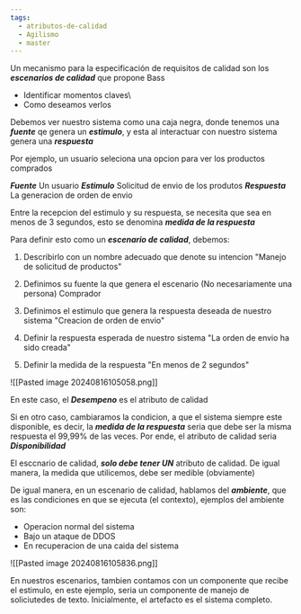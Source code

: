 ```yaml
---
tags:
  - atributos-de-calidad
  - Agilismo
  - master
---
```

Un mecanismo para la especificación de requisitos de calidad son los ***escenarios de calidad***  que propone Bass

- Identificar momentos claves\
- Como deseamos verlos 

Debemos ver nuestro sistema como una caja negra, donde tenemos una ***fuente*** qe genera un ***estimulo***, y esta al interactuar con nuestro sistema genera una ***respuesta***

Por ejemplo, un usuario seleciona una opcion para ver los productos comprados

***Fuente*** Un usuario
***Estimulo*** Solicitud de envio de los produtos
***Respuesta*** La generacion de orden de envio

Entre la recepcion del estimulo y su respuesta, se necesita que sea en menos de 3 segundos, esto se denomina ***medida de la respuesta***

Para definir esto como un ***escenario de calidad***, debemos: 

1. Describirlo con un nombre adecuado que denote su intencion
	"Manejo de solicitud de productos"
	
2. Definimos su fuente la que genera el escenario (No necesariamente una persona)
	Comprador

3. Definimos el estimulo que genera la respuesta deseada de nuestro sistema
	"Creacion de orden de envio"

4. Definir la respuesta esperada de nuestro sistema
	"La orden de envio ha sido creada"

5. Definir la medida de la respuesta
	"En menos de 2 segundos"

![[Pasted image 20240816105058.png]]

En este caso, el ***Desempeno*** es el atributo de calidad

Si en otro caso, cambiaramos la condicion, a que el sistema siempre este disponible, es decir, la ***medida de la respuesta*** seria que debe ser la misma respuesta el 99,99% de las veces. Por ende, el atributo de calidad seria ***Disponibilidad***

El esccnario de calidad, ***solo debe tener UN*** atributo de calidad. De igual manera, la medida que utilicemos, debe ser medible (obviamente)

De igual manera, en un escenario de calidad, hablamos del ***ambiente***, que es las condiciones en que se ejecuta (el contexto), ejemplos del ambiente son:

- Operacion normal del sistema
- Bajo un ataque de DDOS
- En recuperacion de una caida del sistema

![[Pasted image 20240816105836.png]]

En nuestros escenarios, tambien contamos con un componente que recibe el estimulo, en este ejemplo, seria un componente de manejo de soliciutedes de texto. Inicialmente, el artefacto es el sistema completo.

